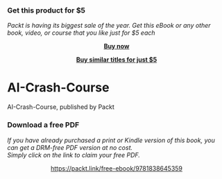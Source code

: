 
### Get this product for $5

<i>Packt is having its biggest sale of the year. Get this eBook or any other book, video, or course that you like just for $5 each</i>


<b><p align='center'>[Buy now](https://packt.link/9781838645359)</p></b>


<b><p align='center'>[Buy similar titles for just $5](https://subscription.packtpub.com/search)</p></b>


# AI-Crash-Course
AI-Crash-Course, published by Packt
### Download a free PDF

 <i>If you have already purchased a print or Kindle version of this book, you can get a DRM-free PDF version at no cost.<br>Simply click on the link to claim your free PDF.</i>
<p align="center"> <a href="https://packt.link/free-ebook/9781838645359">https://packt.link/free-ebook/9781838645359 </a> </p>